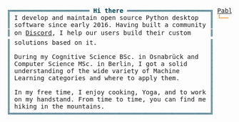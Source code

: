 <pre style="font-family:Menlo,'DejaVu Sans Mono',consolas,'Courier New',monospace"><span style="color: #00425a; text-decoration-color: #00425a">╔═════════════════════ </span><span style="color: #00425a; text-decoration-color: #00425a; font-weight: bold">Hi there</span><span style="color: #00425a; text-decoration-color: #00425a"> ══════════════════════╗</span> <a href="https://www.linkedin.com/in/pablo-prietz/">Pablo Prietz</a>                                
<span style="color: #00425a; text-decoration-color: #00425a">║</span> I develop and maintain open source Python desktop   <span style="color: #00425a; text-decoration-color: #00425a">║</span> <span style="color: #fc7300; text-decoration-color: #fc7300">└── </span>Maintainer of                           
<span style="color: #00425a; text-decoration-color: #00425a">║</span> software since early 2016. Having built a community <span style="color: #00425a; text-decoration-color: #00425a">║</span> <span style="color: #fc7300; text-decoration-color: #fc7300">    </span><span style="color: #bfdb38; text-decoration-color: #bfdb38">├── </span><a href="https://github.com/pupil-labs/pupil">Pupil Core</a>                          
<span style="color: #00425a; text-decoration-color: #00425a">║</span> on <a href="https://pupil-labs.com/chat">Discord</a>, I help our users build their custom     <span style="color: #00425a; text-decoration-color: #00425a">║</span> <span style="color: #fc7300; text-decoration-color: #fc7300">    </span><span style="color: #bfdb38; text-decoration-color: #bfdb38">│   </span><span style="color: #1f8a70; text-decoration-color: #1f8a70">├── </span>👁️ <a href="https://github.com/pupil-labs/pye3d-detector">pye3d</a> - 3d eye state estimator
<span style="color: #00425a; text-decoration-color: #00425a">║</span> solutions based on it.                              <span style="color: #00425a; text-decoration-color: #00425a">║</span> <span style="color: #fc7300; text-decoration-color: #fc7300">    </span><span style="color: #bfdb38; text-decoration-color: #bfdb38">│   </span><span style="color: #1f8a70; text-decoration-color: #1f8a70">├── </span>🎥 <a href="https://github.com/pupil-labs/pyuvc">pyuvc</a> - UVC camera access    
<span style="color: #00425a; text-decoration-color: #00425a">║</span>                                                     <span style="color: #00425a; text-decoration-color: #00425a">║</span> <span style="color: #fc7300; text-decoration-color: #fc7300">    </span><span style="color: #bfdb38; text-decoration-color: #bfdb38">│   </span><span style="color: #1f8a70; text-decoration-color: #1f8a70">├── </span>🔗 <a href="https://github.com/pupil-labs/ndsi">ndsi</a> - OpenGL UI             
<span style="color: #00425a; text-decoration-color: #00425a">║</span> During my Cognitive Science BSc. in Osnabrück and   <span style="color: #00425a; text-decoration-color: #00425a">║</span> <span style="color: #fc7300; text-decoration-color: #fc7300">    </span><span style="color: #bfdb38; text-decoration-color: #bfdb38">│   </span><span style="color: #1f8a70; text-decoration-color: #1f8a70">├── </span>...                             
<span style="color: #00425a; text-decoration-color: #00425a">║</span> Computer Science MSc. in Berlin, I got a solid      <span style="color: #00425a; text-decoration-color: #00425a">║</span> <span style="color: #fc7300; text-decoration-color: #fc7300">    </span><span style="color: #bfdb38; text-decoration-color: #bfdb38">│   </span><span style="color: #1f8a70; text-decoration-color: #1f8a70">└── </span>3rd-party integrations          
<span style="color: #00425a; text-decoration-color: #00425a">║</span> understanding of the wide variety of Machine        <span style="color: #00425a; text-decoration-color: #00425a">║</span> <span style="color: #fc7300; text-decoration-color: #fc7300">    </span><span style="color: #bfdb38; text-decoration-color: #bfdb38">│   </span><span style="color: #1f8a70; text-decoration-color: #1f8a70">    </span><span style="color: #00425a; text-decoration-color: #00425a">├── </span><a href="https://github.com/labstreaminglayer/App-PupilLabs/">LabStreamingLayer</a>           
<span style="color: #00425a; text-decoration-color: #00425a">║</span> Learning categories and where to apply them.        <span style="color: #00425a; text-decoration-color: #00425a">║</span> <span style="color: #fc7300; text-decoration-color: #fc7300">    </span><span style="color: #bfdb38; text-decoration-color: #bfdb38">│   </span><span style="color: #1f8a70; text-decoration-color: #1f8a70">    </span><span style="color: #00425a; text-decoration-color: #00425a">└── </span><a href="https://psychopy.org/api/iohub/device/eyetracker_interface/PupilLabs_Core_Implementation_Notes.html#pupil-labs-core">PsychoPy</a>                    
<span style="color: #00425a; text-decoration-color: #00425a">║</span>                                                     <span style="color: #00425a; text-decoration-color: #00425a">║</span> <span style="color: #fc7300; text-decoration-color: #fc7300">    </span><span style="color: #bfdb38; text-decoration-color: #bfdb38">├── </span>Pupil Invisible                     
<span style="color: #00425a; text-decoration-color: #00425a">║</span> In my free time, I enjoy cooking, Yoga, and to work <span style="color: #00425a; text-decoration-color: #00425a">║</span> <span style="color: #fc7300; text-decoration-color: #fc7300">    </span><span style="color: #bfdb38; text-decoration-color: #bfdb38">│   </span><span style="color: #1f8a70; text-decoration-color: #1f8a70">├── </span><a href="https://pupil-labs-realtime-api.readthedocs.io/en/latest/">REST+RTSP Realtime API</a>          
<span style="color: #00425a; text-decoration-color: #00425a">║</span> on my handstand. From time to time, you can find me <span style="color: #00425a; text-decoration-color: #00425a">║</span> <span style="color: #fc7300; text-decoration-color: #fc7300">    </span><span style="color: #bfdb38; text-decoration-color: #bfdb38">│   </span><span style="color: #1f8a70; text-decoration-color: #1f8a70">└── </span><a href="https://pupil-invisible-lsl-relay.readthedocs.io/en/stable/">LabStreamingLayer Relay</a>         
<span style="color: #00425a; text-decoration-color: #00425a">║</span> hiking in the mountains.                            <span style="color: #00425a; text-decoration-color: #00425a">║</span> <span style="color: #fc7300; text-decoration-color: #fc7300">    </span><span style="color: #bfdb38; text-decoration-color: #bfdb38">└── </span>...                                 
<span style="color: #00425a; text-decoration-color: #00425a">╚═════════════════════════════════════════════════════╝</span>                                             
</pre>
